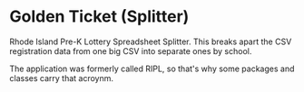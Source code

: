 Golden Ticket (Splitter)
=============

Rhode Island Pre-K Lottery Spreadsheet Splitter. This breaks apart the CSV registration data from one big CSV into separate ones by school.

The application was formerly called RIPL, so that's why some packages and classes carry that acroynm.

